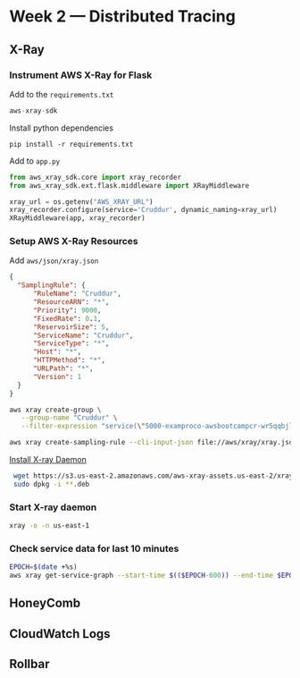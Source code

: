 # Week 2 — Distributed Tracing

## X-Ray

### Instrument AWS X-Ray for Flask


Add to the `requirements.txt`

```py
aws-xray-sdk
```

Install python dependencies

```
pip install -r requirements.txt
```

Add to `app.py`

```py
from aws_xray_sdk.core import xray_recorder
from aws_xray_sdk.ext.flask.middleware import XRayMiddleware

xray_url = os.getenv("AWS_XRAY_URL")
xray_recorder.configure(service='Cruddur', dynamic_naming=xray_url)
XRayMiddleware(app, xray_recorder)
```

### Setup AWS X-Ray Resources

Add `aws/json/xray.json`

```json
{
  "SamplingRule": {
      "RuleName": "Cruddur",
      "ResourceARN": "*",
      "Priority": 9000,
      "FixedRate": 0.1,
      "ReservoirSize": 5,
      "ServiceName": "Cruddur",
      "ServiceType": "*",
      "Host": "*",
      "HTTPMethod": "*",
      "URLPath": "*",
      "Version": 1
  }
}
```

```sh
aws xray create-group \
   --group-name "Cruddur" \
   --filter-expression "service(\"5000-examproco-awsbootcampcr-wr5qqbjldpa.ws-us85.gitpod.io\") {fault OR error}"
```

```sh
aws xray create-sampling-rule --cli-input-json file://aws/xray/xray.json
```

 [Install X-ray Daemon](https://docs.aws.amazon.com/xray/latest/devguide/xray-daemon.html)


```sh
 wget https://s3.us-east-2.amazonaws.com/aws-xray-assets.us-east-2/xray-daemon/aws-xray-daemon-3.x.deb
 sudo dpkg -i **.deb
 ```

 ### Start X-ray daemon

 ```sh
 xray -o -n us-east-1
 ```

### Check service data for last 10 minutes

```sh
EPOCH=$(date +%s)
aws xray get-service-graph --start-time $(($EPOCH-600)) --end-time $EPOCH
```

## HoneyComb

## CloudWatch Logs

## Rollbar